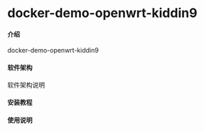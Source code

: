 # docker-demo-openwrt-kiddin9

#### 介绍
docker-demo-openwrt-kiddin9

#### 软件架构
软件架构说明


#### 安装教程


#### 使用说明


